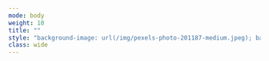 ```yaml
---
mode: body
weight: 10
title: ""
style: "background-image: url(/img/pexels-photo-201187-medium.jpeg); background-size: cover; height: 80vh; background-position: 0% 50%;"
class: wide
---
```

